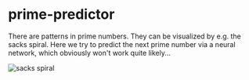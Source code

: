 # prime-predictor
There are patterns in prime numbers. They can be visualized by e.g. the sacks spiral. Here we try to predict the next prime number via a neural network, which obviously won't work quite likely...

![sacks spiral](https://www.numberspiral.com/art/3.gif)
